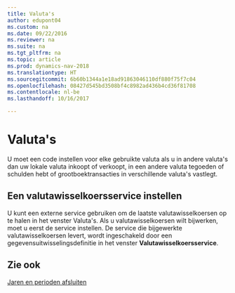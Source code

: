 ```yaml
---
title: Valuta's
author: edupont04
ms.custom: na
ms.date: 09/22/2016
ms.reviewer: na
ms.suite: na
ms.tgt_pltfrm: na
ms.topic: article
ms.prod: dynamics-nav-2018
ms.translationtype: HT
ms.sourcegitcommit: 6b60b1344a1e18ad91863046110df880f75f7c04
ms.openlocfilehash: 08427d545bd3508bf4c8982ad436b4cd36f81708
ms.contentlocale: nl-be
ms.lasthandoff: 10/16/2017

---
```


# <a name="currencies"></a>Valuta's
U moet een code instellen voor elke gebruikte valuta als u in andere valuta's dan uw lokale valuta inkoopt of verkoopt, in een andere valuta tegoeden of schulden hebt of grootboektransacties in verschillende valuta's vastlegt.  

## <a name="set-up-a-currency-exchange-rate-service"></a>Een valutawisselkoersservice instellen
U kunt een externe service gebruiken om de laatste valutawisselkoersen op te halen in het venster Valuta's. Als u valutawisselkoersen wilt bijwerken, moet u eerst de service instellen.
De service die bijgewerkte valutawisselkoersen levert, wordt ingeschakeld door een gegevensuitwisselingsdefinitie in het venster **Valutawisselkoersservice**.  

## <a name="see-also"></a>Zie ook
[Jaren en perioden afsluiten](year-close-years-periods.md)

